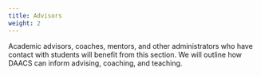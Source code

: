 ```yaml
---
title: Advisors
weight: 2
---
```


Academic advisors, coaches, mentors, and other administrators who have contact with students will benefit from this section. We will outline how DAACS can inform advising, coaching, and teaching.
